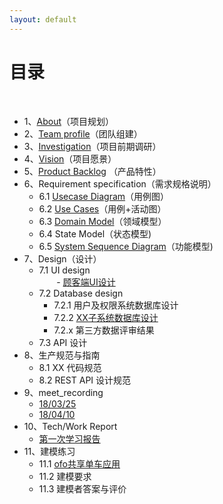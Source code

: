 ```yaml
---
layout: default
---
```


# [](#TOC)目录

&nbsp;&nbsp; 

* 1、[About](01-about)（项目规划）
* 2、[Team profile](https://github.com/gogogoSYSU/documents/blob/master/documents/team%20profile.md)（团队组建）
* 3、[Investigation](https://github.com/gogogoSYSU/documents/blob/master/documents/Investigation.md)（项目前期调研）
* 4、[Vision](https://github.com/gogogoSYSU/documents/blob/master/documents/Project%20Vision.md)（项目愿景）
* 5、[Product Backlog](https://github.com/gogogoSYSU/documents/blob/master/documents/Product%20Features.md) （产品特性）
* 6、Requirement specification（需求规格说明）
    - 6.1 [Usecase Diagram](https://github.com/gogogoSYSU/documents/tree/master/Requirement%20specification/Usercase%20Diagram)（用例图）
    - 6.2 [Use Cases](https://github.com/gogogoSYSU/documents/blob/master/Requirement%20specification/Use%20Cases/CustomerUsercaseText.md)（用例+活动图）
    - 6.3 [Domain Model](https://github.com/gogogoSYSU/documents/blob/master/Requirement%20specification/Domain%20Model/Costomer%20Domain%20Model.PNG)（领域模型）
    - 6.4 State Model（状态模型)  
    - 6.5 [System Sequence Diagram](https://github.com/gogogoSYSU/documents/blob/master/Requirement%20specification/System%20Sequence%20Diagram/SSD.md)（功能模型)
* 7、Design（设计）
    - 7.1 UI design  
        - [顾客端UI设计](https://github.com/gogogoSYSU/documents/tree/master/UI/UI2.0)
    - 7.2 Database design
        - 7.2.1 用户及权限系统数据库设计
        
        - 7.2.2 [XX子系统数据库设计](https://github.com/gogogoSYSU/documents/blob/master/Requirement%20specification/Database%20Design/database.jpg) 
        - 7.2.x 第三方数据评审结果
    - 7.3 API 设计
* 8、生产规范与指南
    - 8.1 XX 代码规范
    - 8.2 REST API 设计规范
* 9、meet_recording
    - [18/03/25](https://github.com/gogogoSYSU/documents/blob/master/meetings/2018_03_25/2018_03_25.md)
    - [18/04/10](https://github.com/gogogoSYSU/documents/blob/master/meetings/2018_04_10/2018_04_10.md)
* 10、Tech/Work Report  
    - [第一次学习报告](https://github.com/gogogoSYSU/documents/blob/master/Reports/%E7%AC%AC%E4%B8%80%E6%AC%A1report-%E9%93%BE%E6%8E%A5.md)
* 11、建模练习
    
    - 11.1 [ofo共享单车应用](https://github.com/gogogoSYSU/documents/blob/master/建模练习/ofo共享单车应用.pdf)
    
    - 11.2 建模要求
    
    - 11.3 建模者答案与评价
